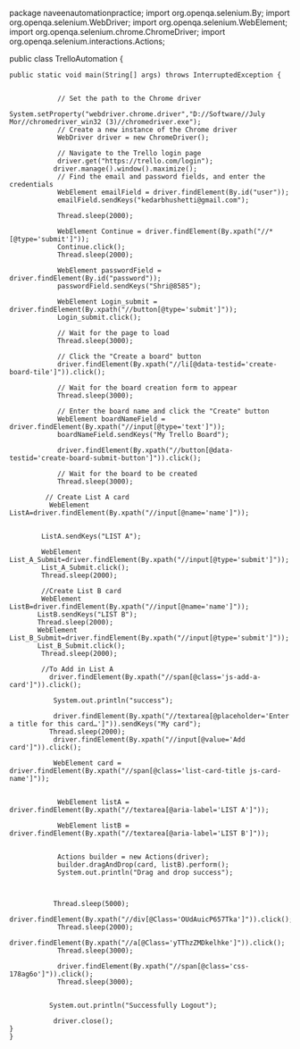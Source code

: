 package naveenautomationpractice;
import org.openqa.selenium.By;
import org.openqa.selenium.WebDriver;
import org.openqa.selenium.WebElement;
import org.openqa.selenium.chrome.ChromeDriver;
import org.openqa.selenium.interactions.Actions;

public class TrelloAutomation {

	public static void main(String[] args) throws InterruptedException {
	
		
		        // Set the path to the Chrome driver
		        System.setProperty("webdriver.chrome.driver","D://Software//July Mor//chromedriver_win32 (3)//chromedriver.exe");
		        // Create a new instance of the Chrome driver
		        WebDriver driver = new ChromeDriver();
		       
		        // Navigate to the Trello login page
		        driver.get("https://trello.com/login");
		       driver.manage().window().maximize();
		        // Find the email and password fields, and enter the credentials
		        WebElement emailField = driver.findElement(By.id("user"));
		        emailField.sendKeys("kedarbhushetti@gmail.com");
		        
		        Thread.sleep(2000);
		        
		        WebElement Continue = driver.findElement(By.xpath("//*[@type='submit']"));
		        Continue.click();
		        Thread.sleep(2000);
		        
		        WebElement passwordField = driver.findElement(By.id("password"));
		        passwordField.sendKeys("Shri@8585");
		        
		        WebElement Login_submit = driver.findElement(By.xpath("//button[@type='submit']"));
		        Login_submit.click();
		       
		        // Wait for the page to load
		        Thread.sleep(3000);
		       
		        // Click the "Create a board" button
		        driver.findElement(By.xpath("//li[@data-testid='create-board-tile']")).click();
		       
		        // Wait for the board creation form to appear
		        Thread.sleep(3000);
		       
		        // Enter the board name and click the "Create" button
		        WebElement boardNameField = driver.findElement(By.xpath("//input[@type='text']"));
		        boardNameField.sendKeys("My Trello Board");
		        
		        driver.findElement(By.xpath("//button[@data-testid='create-board-submit-button']")).click();
		       
		        // Wait for the board to be created
		        Thread.sleep(3000);
		       
	         // Create List A card
		      WebElement ListA=driver.findElement(By.xpath("//input[@name='name']"));
		     
		        
		    ListA.sendKeys("LIST A");
		        
		    WebElement List_A_Submit=driver.findElement(By.xpath("//input[@type='submit']"));
		    List_A_Submit.click();
		    Thread.sleep(2000);
		    
		    //Create List B card
		    WebElement ListB=driver.findElement(By.xpath("//input[@name='name']"));
		   ListB.sendKeys("LIST B");
		   Thread.sleep(2000);
		   WebElement List_B_Submit=driver.findElement(By.xpath("//input[@type='submit']"));
		   List_B_Submit.click();
		    Thread.sleep(2000);
		        
		    //To Add in List A 
			  driver.findElement(By.xpath("//span[@class='js-add-a-card']")).click();
			
			   System.out.println("success");
			
			   driver.findElement(By.xpath("//textarea[@placeholder='Enter a title for this card…']")).sendKeys("My card");
			  Thread.sleep(2000);
			   driver.findElement(By.xpath("//input[@value='Add card']")).click();
			   
			   WebElement card = driver.findElement(By.xpath("//span[@class='list-card-title js-card-name']"));
			   
			   
				WebElement listA = driver.findElement(By.xpath("//textarea[@aria-label='LIST A']"));
				
				WebElement listB = driver.findElement(By.xpath("//textarea[@aria-label='LIST B']"));
				

				Actions builder = new Actions(driver);
				builder.dragAndDrop(card, listB).perform();
				System.out.println("Drag and drop success");
			   
				
				
			   Thread.sleep(5000);
			    driver.findElement(By.xpath("//div[@Class='OUdAuicP657Tka']")).click();
			    Thread.sleep(2000);
			    driver.findElement(By.xpath("//a[@Class='yTThzZMDkelhke']")).click();
			    Thread.sleep(3000);
			    
			    driver.findElement(By.xpath("//span[@class='css-178ag6o']")).click();
			    Thread.sleep(3000);
			  
			 
			  System.out.println("Successfully Logout");
		        
		       driver.close();
	}
	}
